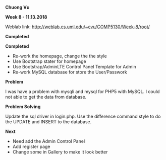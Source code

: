 **Chuong Vu**

**Week 8 - 11.13.2018**


Weblab link: http://weblab.cs.uml.edu/~cvu/COMP5130/Week-8/root/

**Completed**


**Completed**

- Re-work the homepage, change the the style
- Use Bootstrap stater for homepage
- Use Bootstrap/AdminLTE Control Panel Template for Admin
- Re-work MySQL database for store the User/Passwork

**Problem**

I was have a problem with mysqli and mysql for PHP5 with MySQL. I could not able to get the data from database.

**Problem Solving**

Update the sql driver in login.php. Use the difference command style to do the UPDATE and INSERT to the database.

**Next**

- Need add the Admin Control Panel
- Add register page
- Change some in Gallery to make it look better
